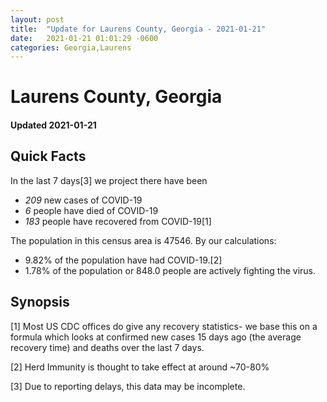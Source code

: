 ```yaml
---
layout: post
title:  "Update for Laurens County, Georgia - 2021-01-21"
date:   2021-01-21 01:01:29 -0600
categories: Georgia,Laurens
---
```


# Laurens County, Georgia
#### Updated 2021-01-21

## Quick Facts

In the last 7 days[3] we project there have been
- *209* new cases of COVID-19
- *6* people have died of COVID-19
- *183* people have recovered from COVID-19[1]

The population in this census area is 47546. By our calculations:
- 9.82% of the population have had COVID-19.[2]
- 1.78% of the population or 848.0 people are actively fighting the virus.

## Synopsis




[1] Most US CDC offices do give any recovery statistics- we base this on a formula which looks at confirmed new cases
15 days ago (the average recovery time) and deaths over the last 7 days.

[2] Herd Immunity is thought to take effect at around ~70-80%

[3] Due to reporting delays, this data may be incomplete.
 
    